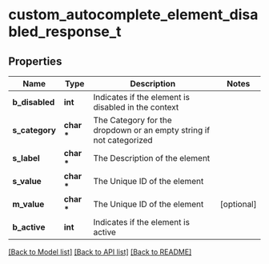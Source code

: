 # custom_autocomplete_element_disabled_response_t

## Properties
Name | Type | Description | Notes
------------ | ------------- | ------------- | -------------
**b_disabled** | **int** | Indicates if the element is disabled in the context | 
**s_category** | **char \*** | The Category for the dropdown or an empty string if not categorized | 
**s_label** | **char \*** | The Description of the element | 
**s_value** | **char \*** | The Unique ID of the element | 
**m_value** | **char \*** | The Unique ID of the element | [optional] 
**b_active** | **int** | Indicates if the element is active | 

[[Back to Model list]](../README.md#documentation-for-models) [[Back to API list]](../README.md#documentation-for-api-endpoints) [[Back to README]](../README.md)


